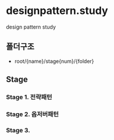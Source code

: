 # designpattern.study
design pattern study

## 폴더구조

- root/{name}/stage{num}/{folder}

## Stage

### Stage 1. 전략패턴

### Stage 2. 옵저버패턴

### Stage 3. 